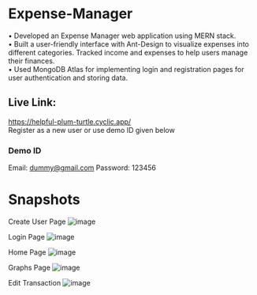 # Expense-Manager
• Developed an Expense Manager web application using MERN stack.  
• Built a user-friendly interface with Ant-Design to visualize expenses into different categories. Tracked income and expenses to help users manage their finances.  
• Used MongoDB Atlas for implementing login and registration pages for user authentication and storing data.

## Live Link:
https://helpful-plum-turtle.cyclic.app/  
Register as a new user or use demo ID given below

### Demo ID
Email: dummy@gmail.com
Password: 123456

# Snapshots
Create User Page
![image](https://github.com/yashj2000/Expense-Manager/assets/54151714/594696eb-0a59-4ee0-8e90-667b928a5e41)

Login Page
![image](https://github.com/yashj2000/Expense-Manager/assets/54151714/8dcb9512-e475-444c-a7af-31ff5e00103b)

Home Page
![image](https://github.com/yashj2000/Expense-Manager/assets/54151714/820d8896-916b-4b2e-9552-f3f59fc04e7e)

Graphs Page
![image](https://github.com/yashj2000/Expense-Manager/assets/54151714/e81677d2-f598-42a0-9734-64edbf30f501)

Edit Transaction
![image](https://github.com/yashj2000/Expense-Manager/assets/54151714/c1926a5a-96ea-4212-91bc-7673b7e446e9)

